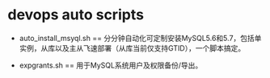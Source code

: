 devops  auto scripts
====
* auto_install_msyql.sh
==
分分钟自动化可定制安装MySQL5.6和5.7，包括单实例，从库以及主从飞速部署（从库当前仅支持GTID），一个脚本搞定。

* expgrants.sh
==
用于MySQL系统用户及权限备份/导出。
